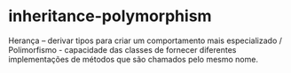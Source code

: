 # inheritance-polymorphism
Herança – derivar tipos para criar um comportamento mais especializado / 
Polimorfismo - capacidade das classes de fornecer diferentes implementações de métodos que são chamados pelo mesmo nome.

